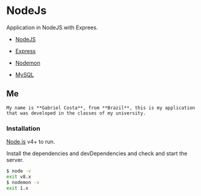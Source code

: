 # NodeJs

Application in NodeJS with Exprees.

- [NodeJS](https://nodejs.org/)
- [Express](http://expressjs.com/)

- [Nodemon](https://nodemon.io/)
- [MySQL](https://www.mysql.com/products/workbench/)

## Me
    My name is **Gabriel Costa**, from **Brazil**, this is my application that was developed in the classes of my university.

### Installation

[Node.js](https://nodejs.org/) v4+ to run.

Install the dependencies and devDependencies and check and start the server.

```sh
$ node -v
exit v8.x
$ nodemon -v
exit 1.x
```